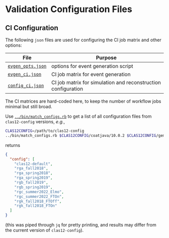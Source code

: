 # Validation Configuration Files

## CI Configuration

The following `json` files are used for configuring the CI job matrix and other options:

| File                                 | Purpose                                                       |
| ---                                  | ---                                                           |
| [`evgen_opts.json`](evgen_opts.json) | options for event generation script                           |
| [`evgen_ci.json`](evgen_ci.json)     | CI job matrix for event generation                            |
| [`config_ci.json`](config_ci.json)   | CI job matrix for simulation and reconstruction configuration |

The CI matrices are hard-coded here, to keep the number of workflow jobs minimal but still broad.

Use [`../bin/match_configs.rb`](../bin/match_configs.rb) to get a list of all configuration files from `clas12-config` versions, _e.g._,
```bash
CLAS12CONFIG=/path/to/clas12-config
../bin/match_configs.rb $CLAS12CONFIG/coatjava/10.0.2 $CLAS12CONFIG/gemc/5.4
```
returns
```json
{
  "config": [
    "clas12-default",
    "rga_fall2018",
    "rga_spring2018",
    "rga_spring2019",
    "rgb_fall2019",
    "rgb_spring2019",
    "rgc_summer2022_Elmo",
    "rgc_summer2022_FTOn",
    "rgk_fall2018_FTOff",
    "rgk_fall2018_FTOn"
  ]
}
```
(this was piped through `jq` for pretty printing, and results may differ from the current version of `clas12-config`).
